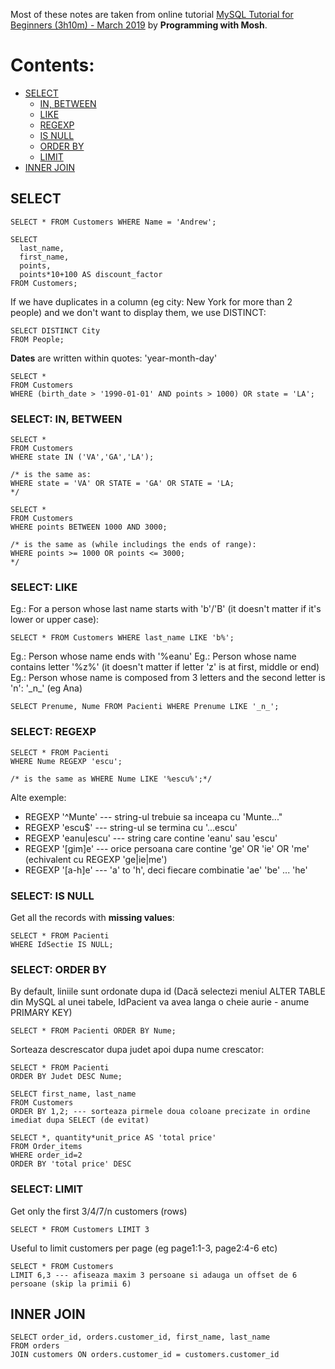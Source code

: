 Most of these notes are taken from online tutorial [MySQL Tutorial for Beginners (3h10m) - March 2019](https://www.youtube.com/watch?v=7S_tz1z_5bA) by **Programming with Mosh**.

# Contents:
* [SELECT](#SELECT)
  * [IN, BETWEEN](#SELECT_IN)
  * [LIKE](#SELECT_LIKE)
  * [REGEXP](#SELECT_REGEXP)
  * [IS NULL](#SELECT_IS_NULL)
  * [ORDER BY](#SELECT_ORDERBY)
  * [LIMIT](#SELECT_LIMIT)
* [INNER JOIN](#INNERJOIN)


## <a name="SELECT"></a>SELECT
```
SELECT * FROM Customers WHERE Name = 'Andrew';
```

```
SELECT
  last_name,
  first_name,
  points,
  points*10+100 AS discount_factor
FROM Customers;
```

If we have duplicates in a column (eg city: New York for more than 2 people) and we don't want to display them, we use DISTINCT:
```
SELECT DISTINCT City
FROM People;
```

**Dates** are written within quotes: 'year-month-day'
```
SELECT *
FROM Customers
WHERE (birth_date > '1990-01-01' AND points > 1000) OR state = 'LA';
```

### <a name="SELECT_IN"></a>SELECT: IN, BETWEEN
```
SELECT *
FROM Customers
WHERE state IN ('VA','GA','LA');

/* is the same as:
WHERE state = 'VA' OR STATE = 'GA' OR STATE = 'LA;
*/
```
```
SELECT *
FROM Customers
WHERE points BETWEEN 1000 AND 3000;

/* is the same as (while includings the ends of range):
WHERE points >= 1000 OR points <= 3000;
*/
```

### <a name="SELECT_LIKE"></a>SELECT: LIKE
Eg.: For a person whose last name starts with 'b'/'B' (it doesn't matter if it's lower or upper case):
```
SELECT * FROM Customers WHERE last_name LIKE 'b%';
```
Eg.: Person whose name ends with '%eanu'
Eg.: Person whose name contains letter '%z%' (it doesn't matter if letter 'z' is at first, middle or end)
Eg.: Person whose name is composed from 3 letters and the second letter is 'n': '\_n\_' (eg Ana)
```
SELECT Prenume, Nume FROM Pacienti WHERE Prenume LIKE '_n_';
```

### <a name="SELECT_REGEXP"></a>SELECT: REGEXP
```
SELECT * FROM Pacienti
WHERE Nume REGEXP 'escu';

/* is the same as WHERE Nume LIKE '%escu%';*/
```
Alte exemple:
* REGEXP '^Munte' --- string-ul trebuie sa inceapa cu 'Munte..."
* REGEXP 'escu$' --- string-ul se termina cu '...escu'
* REGEXP 'eanu|escu' --- string care contine 'eanu' sau 'escu'
* REGEXP '[gim]e' --- orice persoana care contine 'ge' OR 'ie' OR 'me' (echivalent cu REGEXP 'ge|ie|me')
* REGEXP '[a-h]e' --- 'a' to 'h', deci fiecare combinatie 'ae' 'be' ... 'he'

### <a name="SELECT_IS_NULL"></a>SELECT: IS NULL
Get all the records with **missing values**:
```
SELECT * FROM Pacienti
WHERE IdSectie IS NULL;
```

### <a name="SELECT_ORDERBY"></a>SELECT: ORDER BY
By default, liniile sunt ordonate dupa id (Dacă selectezi meniul ALTER TABLE din MySQL al unei tabele, IdPacient va avea langa o cheie aurie - anume PRIMARY KEY)
```
SELECT * FROM Pacienti ORDER BY Nume;
```
Sorteaza descrescator dupa judet apoi dupa nume crescator:
```
SELECT * FROM Pacienti
ORDER BY Judet DESC Nume;
```
```
SELECT first_name, last_name
FROM Customers
ORDER BY 1,2; --- sorteaza pirmele doua coloane precizate in ordine imediat dupa SELECT (de evitat)
```
```
SELECT *, quantity*unit_price AS 'total price'
FROM Order_items
WHERE order_id=2
ORDER BY 'total price' DESC
```

### <a name="SELECT_LIMIT"></a>SELECT: LIMIT
Get only the first 3/4/7/n customers (rows)
```
SELECT * FROM Customers LIMIT 3
```
Useful to limit customers per page (eg page1:1-3, page2:4-6 etc)
```
SELECT * FROM Customers
LIMIT 6,3 --- afiseaza maxim 3 persoane si adauga un offset de 6 persoane (skip la primii 6)
```


## <a name="INNERJOIN"></a>INNER JOIN
```
SELECT order_id, orders.customer_id, first_name, last_name
FROM orders
JOIN customers ON orders.customer_id = customers.customer_id
```
